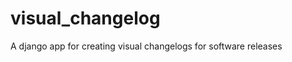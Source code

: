visual_changelog
================

A django app for creating visual changelogs for software releases
